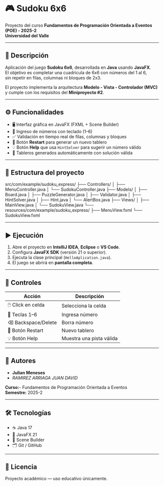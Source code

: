 # 🎮 Sudoku 6x6

Proyecto del curso **Fundamentos de Programación Orientada a Eventos (POE) - 2025-2**  
**Universidad del Valle**

---

## 📘 Descripción
Aplicación del juego **Sudoku 6x6**, desarrollada en **Java** usando **JavaFX**.  
El objetivo es completar una cuadrícula de 6x6 con números del 1 al 6,  
sin repetir en filas, columnas ni bloques de 2x3.

El proyecto implementa la arquitectura **Modelo - Vista - Controlador (MVC)**  
y cumple con los requisitos del **Miniproyecto #2**.

---

## ⚙️ Funcionalidades

- 🖥️ Interfaz gráfica en JavaFX (FXML + Scene Builder)  
- 🎹 Ingreso de números con teclado (1–6)  
- ✅ Validación en tiempo real de filas, columnas y bloques  
- 🔁 Botón **Restart** para generar un nuevo tablero  
- 💡 Botón **Help** que usa `HintSolver` para sugerir un número válido  
- 🧩 Tableros generados automáticamente con solución válida  

---

## 🧩 Estructura del proyecto
src/com/example/sudoku_express/
├── Controllers/
│ ├── MenuController.java
│ └── SudokuController.java
├── Models/
│ ├── Board.java
│ ├── PuzzleGenerator.java
│ ├── Validator.java
│ ├── HintSolver.java
│ ├── Hint.java
│ └── AlertBox.java
├── Views/
│ ├── MainView.java
│ └── SudokuView.java
└── resources/com/example/sudoku_express/
├── MenuView.fxml
└── SudokuView.fxml


---

## ▶️ Ejecución

1. Abre el proyecto en **IntelliJ IDEA**, **Eclipse** o **VS Code**.  
2. Configura **JavaFX SDK** (versión 21 o superior).  
3. Ejecuta la clase principal (`HelloAplication.java`).  
4. El juego se abrirá en **pantalla completa**.  

---

## 🎯 Controles

| Acción | Descripción |
|--------|--------------|
| 🖱️ Click en celda | Selecciona la celda |
| 🔢 Teclas 1–6 | Ingresa número |
| ⌫ Backspace/Delete | Borra número |
| 🔁 Botón Restart | Nuevo tablero |
| 💡 Botón Help | Muestra una pista válida |

---

## 👥 Autores

- **Julian Meneses**  
- *RAMIREZ ARRIAGA JUAN DAVID*  

**Curso:**- Fundamentos de Programación Orientada a Eventos  
**Semestre:** 2025-2  

---

## 🛠️ Tecnologías

- ☕ Java 17  
- 🎨 JavaFX 21  
- 🧰 Scene Builder  
- 🗂️ Git / GitHub  

---

## 📄 Licencia

Proyecto académico — uso educativo únicamente.


